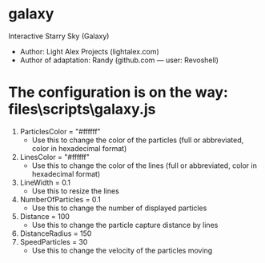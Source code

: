 # galaxy
Interactive Starry Sky (Galaxy)
* Author: Light Alex Projects (lightalex.com)
* Author of adaptation: Randy (github.com — user: Revoshell)

# The configuration is on the way: files\scripts\galaxy.js

1. ParticlesColor = "#ffffff"
   - Use this to change the color of the particles (full or abbreviated, color in hexadecimal format)
2. LinesColor = "#ffffff"
   - Use this to change the color of the lines (full or abbreviated, color in hexadecimal format)
3. LineWidth = 0.1
   - Use this to resize the lines
4. NumberOfParticles = 0.1
   - Use this to change the number of displayed particles
5. Distance = 100
   - Use this to change the particle capture distance by lines
6. DistanceRadius = 150
7. SpeedParticles = 30
   - Use this to change the velocity of the particles moving
